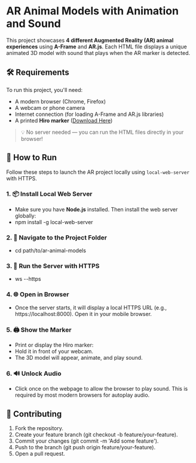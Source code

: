 # AR Animal Models with Animation and Sound

This project showcases **4 different Augmented Reality (AR) animal experiences** using **A-Frame** and **AR.js**. Each HTML file displays a unique animated 3D model with sound that plays when the AR marker is detected.


## 🛠️ Requirements

To run this project, you'll need:

- A modern browser (Chrome, Firefox)
- A webcam or phone camera
- Internet connection (for loading A-Frame and AR.js libraries)
- A printed **Hiro marker** ([Download Here](https://stemkoski.github.io/AR-Examples/markers/hiro.png))

> 💡 No server needed — you can run the HTML files directly in your browser!


## 🚀 How to Run

Follow these steps to launch the AR project locally using `local-web-server` with HTTPS.

### 1. 📦 Install Local Web Server
- Make sure you have **Node.js** installed. Then install the web server globally:
- npm install -g local-web-server

### 2. 🧭 Navigate to the Project Folder
- cd path/to/ar-animal-models

### 3. 🔐 Run the Server with HTTPS
- ws --https

### 4. 🌐 Open in Browser
- Once the server starts, it will display a local HTTPS URL (e.g., https://localhost:8000). Open it in your mobile browser.

### 5. 🖨️ Show the Marker
- Print or display the Hiro marker:
- Hold it in front of your webcam.
- The 3D model will appear, animate, and play sound.

### 6. 🔊 Unlock Audio
- Click once on the webpage to allow the browser to play sound. This is required by most modern browsers for autoplay audio.


## 📄 Contributing

1. Fork the repository.
2. Create your feature branch (git checkout -b feature/your-feature).
3. Commit your changes (git commit -m 'Add some feature').
4. Push to the branch (git push origin feature/your-feature).
5. Open a pull request.


